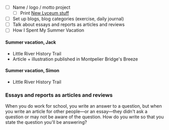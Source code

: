* [ ] Name / logo / motto project
  * [ ] Print [New Lyceum stuff](https://newlyceum.github.io/#newlyceum)
* [ ] Set up blogs, blog categories (exercise, daily journal)
* [ ] Talk about essays and reports as articles and reviews
* [ ] How I Spent My Summer Vacation

#### Summer vacation, Jack

* Little River History Trail
* Article + illustration published in Montpelier Bridge's Breeze

#### Summer vacation, Simon

* Little River History Trail

### Essays and reports as articles and reviews

When you do work for school, you write an answer to a question, but when you write an article for other people—or an essay—they didn't ask a question or may not be aware of the question. How do you write so that you state the question you'll be answering?
